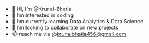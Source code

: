 - 👋 Hi, I’m @Krunal-Bhatia
- 👀 I’m interested in coding
- 🌱 I’m currently learning Data Analytics & Data Science
- 💞️ I’m looking to collaborate on new projects
- 📫 reach me via @krunalbhatia456@gmail.com

<!---
Krunal-Bhatia/Krunal-Bhatia is a ✨ special ✨ repository because its `README.md` (this file) appears on your GitHub profile.
You can click the Preview link to take a look at your changes.
--->
